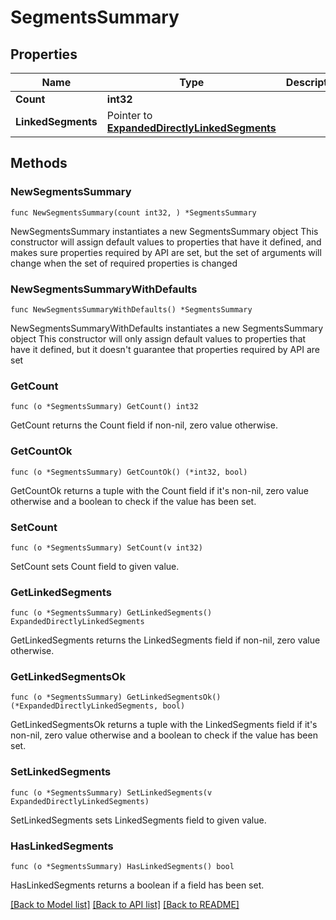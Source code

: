 # SegmentsSummary

## Properties

Name | Type | Description | Notes
------------ | ------------- | ------------- | -------------
**Count** | **int32** |  | 
**LinkedSegments** | Pointer to [**ExpandedDirectlyLinkedSegments**](ExpandedDirectlyLinkedSegments.md) |  | [optional] 

## Methods

### NewSegmentsSummary

`func NewSegmentsSummary(count int32, ) *SegmentsSummary`

NewSegmentsSummary instantiates a new SegmentsSummary object
This constructor will assign default values to properties that have it defined,
and makes sure properties required by API are set, but the set of arguments
will change when the set of required properties is changed

### NewSegmentsSummaryWithDefaults

`func NewSegmentsSummaryWithDefaults() *SegmentsSummary`

NewSegmentsSummaryWithDefaults instantiates a new SegmentsSummary object
This constructor will only assign default values to properties that have it defined,
but it doesn't guarantee that properties required by API are set

### GetCount

`func (o *SegmentsSummary) GetCount() int32`

GetCount returns the Count field if non-nil, zero value otherwise.

### GetCountOk

`func (o *SegmentsSummary) GetCountOk() (*int32, bool)`

GetCountOk returns a tuple with the Count field if it's non-nil, zero value otherwise
and a boolean to check if the value has been set.

### SetCount

`func (o *SegmentsSummary) SetCount(v int32)`

SetCount sets Count field to given value.


### GetLinkedSegments

`func (o *SegmentsSummary) GetLinkedSegments() ExpandedDirectlyLinkedSegments`

GetLinkedSegments returns the LinkedSegments field if non-nil, zero value otherwise.

### GetLinkedSegmentsOk

`func (o *SegmentsSummary) GetLinkedSegmentsOk() (*ExpandedDirectlyLinkedSegments, bool)`

GetLinkedSegmentsOk returns a tuple with the LinkedSegments field if it's non-nil, zero value otherwise
and a boolean to check if the value has been set.

### SetLinkedSegments

`func (o *SegmentsSummary) SetLinkedSegments(v ExpandedDirectlyLinkedSegments)`

SetLinkedSegments sets LinkedSegments field to given value.

### HasLinkedSegments

`func (o *SegmentsSummary) HasLinkedSegments() bool`

HasLinkedSegments returns a boolean if a field has been set.


[[Back to Model list]](../README.md#documentation-for-models) [[Back to API list]](../README.md#documentation-for-api-endpoints) [[Back to README]](../README.md)


